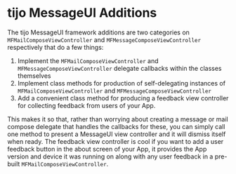 # tijo MessageUI Additions

The tijo MessageUI framework additions are two categories on `MFMailComposeViewController` and `MFMessageComposeViewController` respectively that do a few things:

1. Implement the `MFMailComposeViewController` and `MFMessageComposeViewController` delegate callbacks within the classes themselves
2. Implement class methods for production of self-delegating instances of `MFMailComposeViewController` and `MFMessageComposeViewController`
3. Add a convenient class method for producing a feedback view controller for collecting feedback from users of your App.

This makes it so that, rather than worrying about creating a message or mail compose delegate that handles the callbacks for these, you can simply call one method to present a MessageUI view controller and it will dismiss itself when ready. The feedback view controller is cool if you want to add a user feedback button in the about screen of your App, it provides the App version and device it was running on along with any user feedback in a pre-built `MFMailComposeViewController`.